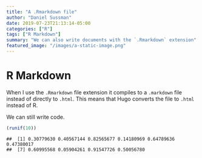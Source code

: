 ```yaml
---
title: "A .Rmarkdown file"
author: "Daniel Sussman"
date: 2019-07-23T21:13:14-05:00
categories: ["R"]
tags: ["R Markdown"]
summary: "We can also write documents with the `.Rmarkdown` extension"
featured_image: "/images/a-static-image.png"
---
```




# R Markdown

When I use the `.Rmarkdown` file extension it compiles to a `.markdown` file instead of directly to `.html`.
This means that Hugo converts the file to `.html` instead of R.

We can still write code.


```r
(runif(10))
```

```
##  [1] 0.30779630 0.40567144 0.82565677 0.14180969 0.64789636 0.47380017
##  [7] 0.60995568 0.05904261 0.91547726 0.50056780
```

